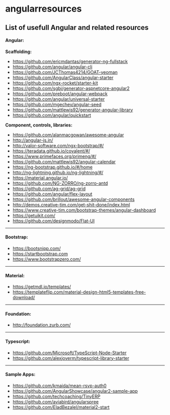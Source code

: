 # angularresources
<h2>List of usefull Angular and related resources</h2>

<h4>Angular:</h4>

<b>Scaffolding:</b><br/>
* https://github.com/ericmdantas/generator-ng-fullstack
* https://github.com/angular/angular-cli
* https://github.com/JCThomas4214/GOAT-yeoman
* https://github.com/AngularClass/angular-starter
* https://github.com/ngx-rocket/starter-kit
* https://github.com/sgbj/generator-aspnetcore-angular2
* https://github.com/preboot/angular-webpack
* https://github.com/angular/universal-starter
* https://github.com/mgechev/angular-seed
* https://github.com/mattlewis92/generator-angular-library
* https://github.com/angular/quickstart


<b>Component, controls, libraries:</b><br/>
* https://github.com/alanmacgowan/awesome-angular
* http://angular-js.in/
* http://valor-software.com/ngx-bootstrap/#/
* https://teradata.github.io/covalent/#/
* https://www.primefaces.org/primeng/#/
* https://github.com/mattlewis92/angular-calendar
* https://ng-bootstrap.github.io/#/home
* http://ng-lightning.github.io/ng-lightning/#/
* https://material.angular.io/
* https://github.com/NG-ZORRO/ng-zorro-antd
* https://github.com/ag-grid/ag-grid
* https://github.com/angular/flex-layout
* https://github.com/brillout/awesome-angular-components
* http://demos.creative-tim.com/get-shit-done/index.html
* https://www.creative-tim.com/bootstrap-themes/angular-dashboard
* https://getuikit.com/
* https://github.com/designmodo/Flat-UI

<hr>

<h4>Bootstrap:</h4>

* https://bootsnipp.com/
* https://startbootstrap.com
* https://www.bootstrapzero.com/

<hr>

<h4>Material:</h4>

* https://getmdl.io/templates/
* https://templateflip.com/material-design-html5-templates-free-download/

<hr>

<h4>Foundation: </h4>

* http://foundation.zurb.com/

<hr>

<h4>Typescript:</h4>

* https://github.com/Microsoft/TypeScript-Node-Starter
* https://github.com/alexjoverm/typescript-library-starter

<hr>

<h4>Sample Apps:</h4>

* https://github.com/kmaida/mean-rsvp-auth0
* https://github.com/AngularShowcase/angular2-sample-app
* https://github.com/techcoaching/TinyERP
* https://github.com/aviabird/angularspree
* https://github.com/EladBezalel/material2-start

